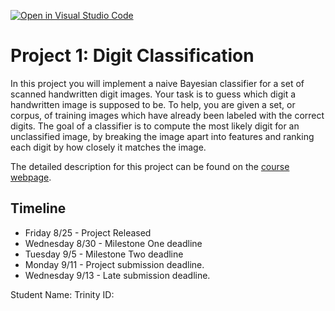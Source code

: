 [![Open in Visual Studio Code](https://classroom.github.com/assets/open-in-vscode-718a45dd9cf7e7f842a935f5ebbe5719a5e09af4491e668f4dbf3b35d5cca122.svg)](https://classroom.github.com/online_ide?assignment_repo_id=11670231&assignment_repo_type=AssignmentRepo)
# Project 1: Digit Classification

In this project you will implement a naive Bayesian classifier for a set of scanned handwritten digit images. Your task is to guess which digit a handwritten image is supposed to be. To help, you are given a set, or corpus, of training images which have already been labeled with the correct digits. The goal of a classifier is to compute the most likely digit for an unclassified image, by breaking the image apart into features and ranking each digit by how closely it matches the image.

The detailed description for this project can be found on the [course webpage](https://sites.google.com/trinity.edu/csci2322-fl23/individual-projects/project-1-digit-classification).

## Timeline
* Friday 8/25 - Project Released
* Wednesday 8/30 - Milestone One deadline
* Tuesday 9/5 - Milestone Two deadline
* Monday 9/11 - Project submission deadline. 
* Wednesday 9/13 - Late submission deadline. 

Student Name:
Trinity ID: 

